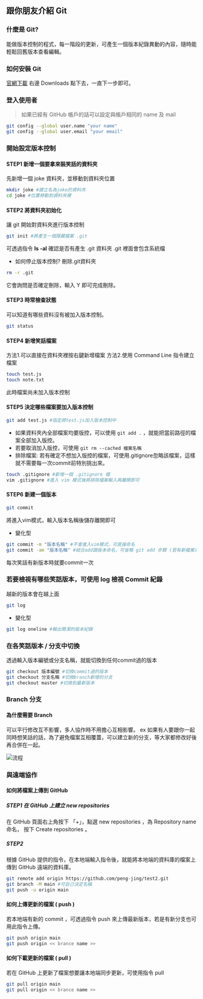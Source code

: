 ## 跟你朋友介紹 Git
### 什麼是 Git?
能做版本控制的程式，每一階段的更新，可產生一個版本紀錄異動的內容，隨時能輕鬆回舊版本查看編輯。

### 如何安裝 Git
[官網下載](https://git-scm.com/)
右邊 Downloads 點下去，一直下一步即可。

### 登入使用者
>如果已經有 GitHub 帳戶的話可以設定與帳戶相同的 name 及 mail
```bash
git config --global user.name "your name"
git config --global user.email "your email"
```
### 開始設定版本控制
#### **STEP1** 新增一個要拿來裝笑話的資料夾
先新增一個 joke 資料夾，並移動到資料夾位置
```bash
mkdir joke #建立名為joke的資料夾
cd joke #位置移動到資料夾裡
```

#### **STEP2** 將資料夾初始化
讓 git 開始對資料夾進行版本控制
```bash
git init #將產生一個隱藏檔案 .git
```
可透過指令 **ls -al** 確認是否有產生 .git 資料夾
.git 裡面會包含系統檔

- 如何停止版本控制?
刪除.git資料夾
```bash
rm -r .git
```
它會詢問是否確定刪除，輸入 Y 即可完成刪除。

#### **STEP3** 時常檢查狀態
可以知道有哪些資料沒有被加入版本控制。
```bash
git status
```
#### **STEP4** 新增笑話檔案
方法1.可以直接在資料夾裡按右鍵新增檔案
方法2.使用 Command Line 指令建立檔案
```bash
touch test.js
touch note.txt
```
此時檔案尚未加入版本控制
#### **STEP5** 決定哪些檔案要加入版本控制
```bash
git add test.js #指定將test.js加入版本控制中
```
- 如果資料夾內全部檔案均要版控，可以使用 `git add .` ，就能把當前路徑的檔案全部加入版控。
- 若要取消加入版控，可使用 `git rm --cached 檔案名稱` 
- 排除檔案: 若有確定不想加入版控的檔案，可使用.gitignore忽略該檔案，這樣就不需要每一次commit前特別挑出來。
```bash
touch .gitignore #新增一個 .gitignore 檔
vim .gitignore #進入 vim 模式後將排除檔案輸入再離開即可
```
#### **STEP6** 新建一個版本
```bash
git commit
```
將進入vim模式，輸入版本名稱後儲存離開即可
- 變化型
```bash
git commit -m "版本名稱" #不會進入vim模式，可直接命名
git commit -am "版本名稱" #結合add跟版本命名，可省略 git add 步驟 (若有新檔案未曾被加入的話人需要git add這個步驟!))
```
每次笑話有新版本時就要commit一次

### 若要檢視有哪些笑話版本，可使用 log 檢視 Commit 紀錄
越新的版本會在越上面
```bash
git log
```
- 變化型
```bash
git log oneline #輸出簡潔的版本紀錄
```
### 在各笑話版本 / 分支中切換
透過輸入版本編號或分支名稱，就能切換到任何commit過的版本
```bash
git checkout 版本編號 #切換commit過的版本
git checkout 分支名稱 #切換branch新增的分支
git checkout master #切換到最新版本
```
### Branch 分支
#### 為什麼需要 Branch
可以平行修改互不影響，多人協作時不用擔心互相影響。
ex 如果有人要跟你一起同時想笑話的話，為了避免檔案互相覆蓋，可以建立新的分支，等大家都修改好後再合併在一起。

![流程](https://github.com/peng-jing/test/blob/main/3.JPG?raw=true)

### 與遠端協作
#### 如何將檔案上傳到 GitHub
##### **STEP1** 在 GitHub 上建立 new repositories
在 GitHub 頁面右上角按下 「+」，點選 new repositories ，為 Repository name 命名， 按下 Create  repositories 。
##### **STEP2** 
根據 GitHub 提供的指令，在本地端輸入指令後，就能將本地端的資料庫的檔案上傳到 GitHub 遠端的資料庫。
```bash
git remote add origin https://github.com/peng-jing/test2.git
git branch -M main #可自己決定名稱
git push -u origin main
```
#### 如何上傳更新的檔案 ( push )
若本地端有新的 commit ，可透過指令 push 來上傳最新版本，若是有新分支也可用此指令上傳。
```bash
git push origin main 
git push origin << brance name >>

```

#### 如何下載更新的檔案 ( pull )
若在 GitHub 上更新了檔案想要讓本地端同步更新，可使用指令 pull
```bash
git pull origin main
git pull origin << brance name >>
```

